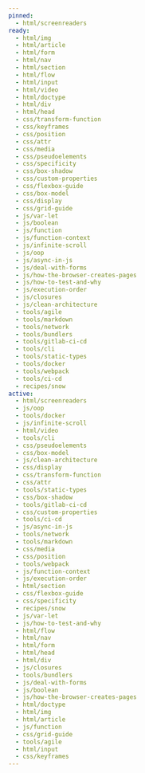 ```yaml
---
pinned:
  - html/screenreaders
ready:
  - html/img
  - html/article
  - html/form
  - html/nav
  - html/section
  - html/flow
  - html/input
  - html/video
  - html/doctype
  - html/div
  - html/head
  - css/transform-function
  - css/keyframes
  - css/position
  - css/attr
  - css/media
  - css/pseudoelements
  - css/specificity
  - css/box-shadow
  - css/custom-properties
  - css/flexbox-guide
  - css/box-model
  - css/display
  - css/grid-guide
  - js/var-let
  - js/boolean
  - js/function
  - js/function-context
  - js/infinite-scroll
  - js/oop
  - js/async-in-js
  - js/deal-with-forms
  - js/how-the-browser-creates-pages
  - js/how-to-test-and-why
  - js/execution-order
  - js/closures
  - js/clean-architecture
  - tools/agile
  - tools/markdown
  - tools/network
  - tools/bundlers
  - tools/gitlab-ci-cd
  - tools/cli
  - tools/static-types
  - tools/docker
  - tools/webpack
  - tools/ci-cd
  - recipes/snow
active:
  - html/screenreaders
  - js/oop
  - tools/docker
  - js/infinite-scroll
  - html/video
  - tools/cli
  - css/pseudoelements
  - css/box-model
  - js/clean-architecture
  - css/display
  - css/transform-function
  - css/attr
  - tools/static-types
  - css/box-shadow
  - tools/gitlab-ci-cd
  - css/custom-properties
  - tools/ci-cd
  - js/async-in-js
  - tools/network
  - tools/markdown
  - css/media
  - css/position
  - tools/webpack
  - js/function-context
  - js/execution-order
  - html/section
  - css/flexbox-guide
  - css/specificity
  - recipes/snow
  - js/var-let
  - js/how-to-test-and-why
  - html/flow
  - html/nav
  - html/form
  - html/head
  - html/div
  - js/closures
  - tools/bundlers
  - js/deal-with-forms
  - js/boolean
  - js/how-the-browser-creates-pages
  - html/doctype
  - html/img
  - html/article
  - js/function
  - css/grid-guide
  - tools/agile
  - html/input
  - css/keyframes
---
```


